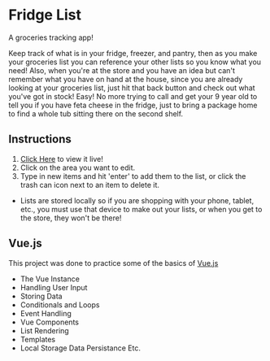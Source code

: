 # Fridge List

A groceries tracking app!

Keep track of what is in your fridge, freezer, and pantry, then as you make your groceries list you can reference your other lists so you know what you need! Also, when you're at the store and you have an idea but can't remember what you have on hand at the house, since you are already looking at your groceries list, just hit that back button and check out what you've got in stock! Easy! No more trying to call and get your 9 year old to tell you if you have feta cheese in the fridge, just to bring a package home to find a whole tub sitting there on the second shelf.

## Instructions

1. [Click Here](https://www.louissavoie.com/projects/fridgeList/index.html) to view it live!
2. Click on the area you want to edit.
3. Type in new items and hit 'enter' to add them to the list, or click the trash can icon next to an item to delete it.
* Lists are stored locally so if you are shopping with your phone, tablet, etc., you must use that device to make out your lists, or when you get to the store, they won't be there!

## Vue.js

This project was done to practice some of the basics of [Vue.js](https://vuejs.org/)

* The Vue Instance
* Handling User Input
* Storing Data
* Conditionals and Loops
* Event Handling
* Vue Components
* List Rendering
* Templates
* Local Storage Data Persistance
Etc.
